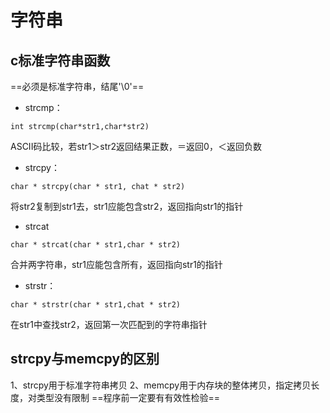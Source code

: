 # 字符串
## c标准字符串函数
==必须是标准字符串，结尾'\0'==
- strcmp：
```
int strcmp(char*str1,char*str2)
```
ASCII码比较，若str1＞str2返回结果正数，＝返回0，＜返回负数
- strcpy：
```
char * strcpy(char * str1, chat * str2)
```
将str2复制到str1去，str1应能包含str2，返回指向str1的指针
- strcat
```
char * strcat(char * str1,char * str2)
```
合并两字符串，str1应能包含所有，返回指向str1的指针
- strstr：
```
char * strstr(char * str1,chat * str2)
```
在str1中查找str2，返回第一次匹配到的字符串指针
## strcpy与memcpy的区别
1、strcpy用于标准字符串拷贝
2、memcpy用于内存块的整体拷贝，指定拷贝长度，对类型没有限制
==程序前一定要有有效性检验==

